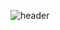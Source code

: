 ![header](https://capsule-render.vercel.app/api?type=waving&color=2679DCFF&section=header&text=Yujin's%20Github&animation=blink&height=205&fontSize=40&&fontColor=F7FAFFFF&&&fontAlignY=37&)

<!--
**causyj/causyj** is a ✨ _special_ ✨ repository because its `README.md` (this file) appears on your GitHub profile.

Here are some ideas to get you started:

- 🔭 I’m currently working on ...
- 🌱 I’m currently learning ...
- 👯 I’m looking to collaborate on ...
- 🤔 I’m looking for help with ...
- 💬 Ask me about ...
- 📫 How to reach me: ...
- 😄 Pronouns: ...
- ⚡ Fun fact: ...
-->
